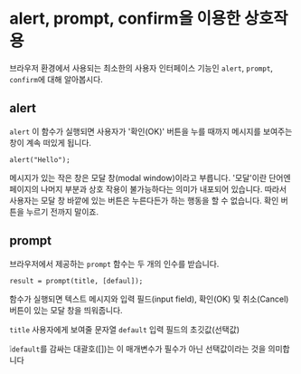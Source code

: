 # alert, prompt, confirm을 이용한 상호작용
브라우저 환경에서 사용되는 최소한의 사용자 인터페이스 기능인 `alert`, `prompt`, `confirm`에 대해 알아봅시다.


## alert
`alert` 이 함수가 실행되면 사용자가 '확인(OK)' 버튼을 누를 때까지 메시지를 보여주는 창이 계속 떠있게 됩니다.
```
alert("Hello");
```
메시지가 있는 작은 창은 모달 창(modal window)이라고 부릅니다. '모달'이란 단어엔 페이지의 나머지 부분과 상호 작용이 불가능하다는 의미가 내포되어 있습니다. 따라서 사용자는 모달 창 바깥에 있는 버튼은 누른다든가 하는 행동을 할 수 없습니다. 확인 버튼을 누르기 전까지 말이죠.


## prompt
브라우저에서 제공하는 `prompt` 함수는 두 개의 인수를 받습니다.
```
result = prompt(title, [defaul]);
```
함수가 실행되면 텍스트 메시지와 입력 필드(input field), 확인(OK) 및 취소(Cancel)버튼이 있는 모달 창을 띄워줍니다.

`title`
사용자에게 보여줄 문자열
`default`
입력 필드의 초깃값(선택값)

❕`default`를 감싸는 대괄호([])는 이 매개변수가 필수가 아닌 선택값이라는 것을 의미합니다
